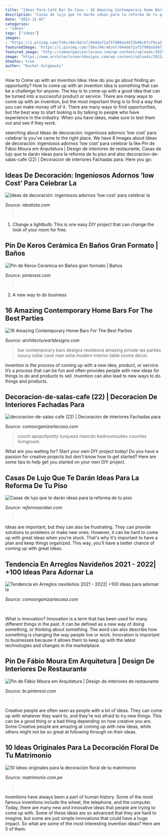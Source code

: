 ```yaml
---
title: "Ideas Para Cafe Bar En Casa ~ 16 Amazing Contemporary Home Bars For The Best Parties"
description: "Casas de lujo que te darán ideas para la reforma de tu piso"
date: "2022-12-02"
categories:
- "ideas"
tags: ["ideas"]
images:
- "https://i.pinimg.com/736x/04/4d/e7/044de72af5f989a5d473b98c67cf9ca3.jpg"
featuredImage: "https://i.pinimg.com/736x/04/4d/e7/044de72af5f989a5d473b98c67cf9ca3.jpg"
featured_image: "http://comoorganizarlacasa.com/wp-content/uploads/2015/11/decoracion-de-salas-cafe-22.jpg"
image: "https://www.architectureartdesigns.com/wp-content/uploads/2015/04/16-Amazing-Contemporary-Home-Bars-For-The-Best-Parties-5-630x420.jpg"
ShowToc: true
author: "Rachel Gulgowski"
---
```



How to Come up with an Invention Idea: How do you go about finding an opportunity?
How to come up with an invention idea is something that can be a challenge for anyone. The key is to come up with a good idea that can be turned into a successful product or service. There are many ways to come up with an invention, but the most important thing is to find a way that you can make money off of it. There are many ways to find opportunities, but the best way to start looking is by talking to people who have experience in the industry. When you have ideas, make sure to test them out and see if they work.

	

		
searching about Ideas de decoración: ingeniosos adornos ‘low cost’ para celebrar la you've came to the right place. We have 8 Images about Ideas de decoración: ingeniosos adornos ‘low cost’ para celebrar la like Pin de Fábio Moura em Arquitetura | Design de interiores de restaurante, Casas de lujo que te darán ideas para la reforma de tu piso and also decoracion-de-salas-cafe (22) | Decoracion de interiores Fachadas para. Here you go:
		
    
## Ideas De Decoración: Ingeniosos Adornos ‘low Cost’ Para Celebrar La

<img loading=lazy src="https://st3.idealista.com/news/archivos/2015-11/muneco_de_nieve_con_vasos_de_papel.jpg?sv=gvpSVy60" onerror="this.onerror=null;this.src='https://tse2.mm.bing.net/th?id=OIP.lLsCqmNKhGsKErTHITo8ugHaJ3&amp;pid=15.1';" alt="Ideas de decoración: ingeniosos adornos ‘low cost’ para celebrar la">

_Source: idealista.com_

>. 

	

1. Change a lightbulb: This is one easy DIY project that can change the look of your room for free.

    
## Pin De Keros Cerámica En Baños Gran Formato | Baños

<img loading=lazy src="https://i.pinimg.com/736x/04/4d/e7/044de72af5f989a5d473b98c67cf9ca3.jpg" onerror="this.onerror=null;this.src='https://tse2.mm.bing.net/th?id=OIP.Lt2VJzlhtv7z1T2ghQR4iAHaJ3&amp;pid=15.1';" alt="Pin de Keros Cerámica en Baños gran formato | Baños">

_Source: pinterest.com_

>. 

	

2. A new way to do business 

    
## 16 Amazing Contemporary Home Bars For The Best Parties

<img loading=lazy src="https://www.architectureartdesigns.com/wp-content/uploads/2015/04/16-Amazing-Contemporary-Home-Bars-For-The-Best-Parties-5-630x420.jpg" onerror="this.onerror=null;this.src='https://tse1.mm.bing.net/th?id=OIP.NhcyLCW_hxK5cQGg-W-rrQHaE8&amp;pid=15.1';" alt="16 Amazing Contemporary Home Bars For The Best Parties">

_Source: architectureartdesigns.com_

>bar contemporary bars designs residence amazing private las parties luxury cellar cave man wine modern interior table rooms decor. 

	

Invention is the process of coming up with a new idea, product, or service. It’s a process that can be fun and often provides people with new ideas for things to do and products to sell. Invention can also lead to new ways to do things and products.

    
## Decoracion-de-salas-cafe (22) | Decoracion De Interiores Fachadas Para

<img loading=lazy src="http://comoorganizarlacasa.com/wp-content/uploads/2015/11/decoracion-de-salas-cafe-22.jpg" onerror="this.onerror=null;this.src='https://tse4.mm.bing.net/th?id=OIP.3klnwiQV2M06ej5rMsA5jgHaLJ&amp;pid=15.1';" alt="decoracion-de-salas-cafe (22) | Decoracion de interiores Fachadas para">

_Source: comoorganizarlacasa.com_

>couch apopofpretty turqueza maxcdn bedroomsuites couches livingroom. 

	

What are you waiting for? Start your own DIY project today!
Do you have a passion for creative projects but don't know how to get started? Here are some tips to help get you started on your own DIY project.

    
## Casas De Lujo Que Te Darán Ideas Para La Reforma De Tu Piso

<img loading=lazy src="http://reformasrober.com/wp-content/uploads/2017/03/fotografias-de-casas-de-lujo-en-san-sebastian-donostia-por-reformas-rober.jpg" onerror="this.onerror=null;this.src='https://tse4.mm.bing.net/th?id=OIP.D20-b3PQuY-Ch_GkzHpwFAHaEg&amp;pid=15.1';" alt="Casas de lujo que te darán ideas para la reforma de tu piso">

_Source: reformasrober.com_

>. 

	

Ideas are important, but they can also be frustrating. They can provide solutions to problems or make new ones. However, it can be hard to come up with great ideas when you're stuck. That's why it's important to have a plan and keep things organized. This way, you'll have a better chance of coming up with great ideas.

    
## Tendencia En Arreglos Navideños 2021 - 2022| +100 Ideas Para Adornar La

<img loading=lazy src="https://comoorganizarlacasa.com/wp-content/uploads/2018/03/arreglos-navidenos-para-comedores-en-azul-cobalto-2018-3.jpg" onerror="this.onerror=null;this.src='https://tse4.mm.bing.net/th?id=OIP.wCLm6I458HcelRQv4b0DQgHaLB&amp;pid=15.1';" alt="Tendencia en Arreglos navideños 2021 - 2022| +100 ideas para adornar la">

_Source: comoorganizarlacasa.com_

>. 

	

What is innovation?
Innovation is a term that has been used for many different things in the past. It can be defined as a new way of doing something, or thinking about something. The word can also describe how something is changing the way people live or work. Innovation is important to businesses because it allows them to keep up with the latest technologies and changes in the marketplace.

    
## Pin De Fábio Moura Em Arquitetura | Design De Interiores De Restaurante

<img loading=lazy src="https://i.pinimg.com/736x/ef/aa/af/efaaafb5cc8cca237389940b765d9547.jpg" onerror="this.onerror=null;this.src='https://tse3.mm.bing.net/th?id=OIP.GP7aKyhYQxjBSGEQwLGkiwHaJ3&amp;pid=15.1';" alt="Pin de Fábio Moura em Arquitetura | Design de interiores de restaurante">

_Source: br.pinterest.com_

>. 

	

Creative people are often seen as people with a lot of ideas. They can come up with whatever they want to, and they're not afraid to try new things. This can be a good thing or a bad thing depending on how creative you are. Some Creative people are amazing at coming up with new ideas, while others might not be so great at following through on their ideas.

    
## 10 Ideas Originales Para La Decoración Floral De Tu Matrimonio

<img loading=lazy src="https://cdn0.matrimonio.com.pe/img_e_107995/7/9/9/5/p1030640_11_107995.jpg" onerror="this.onerror=null;this.src='https://tse1.mm.bing.net/th?id=OIP.Yp3904pwukN9lhe9xxdFXgHaJ4&amp;pid=15.1';" alt="10 ideas originales para la decoración floral de tu matrimonio">

_Source: matrimonio.com.pe_

>. 

	

Inventions have always been a part of human history. Some of the most famous inventions include the wheel, the telephone, and the computer. Today, there are many new and innovative ideas that people are trying to come up with. Some of these ideas are so advanced that they are hard to imagine, but some are just simple innovations that could have a huge impact. So what are some of the most interesting invention ideas? Here are 5 of them.

